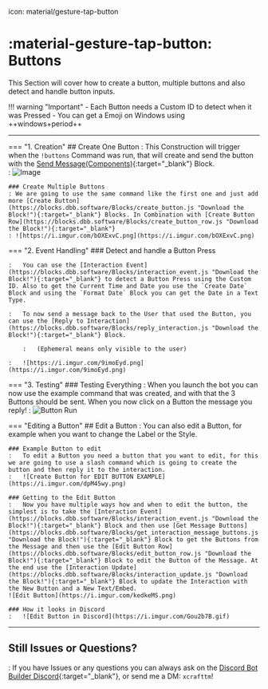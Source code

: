 icon: material/gesture-tap-button

# :material-gesture-tap-button: Buttons
This Section will cover how to create a button, multiple buttons and also detect and handle button inputs.

!!! warning "Important"
    - Each Button needs a Custom ID to detect when it was Pressed
    - You can get a Emoji on Windows using ++windows+period++

---

=== "1. Creation"
    ## Create One Button
    : This Construction will trigger when the `!buttons` Command was run, that will create and send the button with the [Send Message(Components)](https://blocks.dbb.software/Blocks/send_message_component.js "Download the Block!"){:target="_blank"} Block.  
    : ![Image](https://i.imgur.com/9cTHNB8.png)

    ### Create Multiple Buttons
    : We are going to use the same command like the first one and just add more [Create Button](https://blocks.dbb.software/Blocks/create_button.js "Download the Block!"){:target="_blank"} Blocks. In Combination with [Create Button Row](https://blocks.dbb.software/Blocks/create_button_row.js "Download the Block!"){:target="_blank"}  
    : ![https://i.imgur.com/bOXExvC.png](https://i.imgur.com/bOXExvC.png)

=== "2. Event Handling"
    ### Detect and handle a Button Press

    :   You can use the [Interaction Event](https://blocks.dbb.software/Blocks/interaction_event.js "Download the Block!"){:target="_blank"} to detect a Button Press using the Custom ID. Also to get the Current Time and Date you use the `Create Date` Block and using the `Format Date` Block you can get the Date in a Text Type.
    
    :   To now send a message back to the User that used the Button, you can use the [Reply to Interaction](https://blocks.dbb.software/Blocks/reply_interaction.js "Download the Block!"){:target="_blank"} Block.  

        :   (Ephemeral means only visible to the user)

    :   ![https://i.imgur.com/9imoEyd.png](https://i.imgur.com/9imoEyd.png)  

=== "3. Testing"
    ### Testing Everything
    :   When you launch the bot you can now use the example command that was created, and with that the 3 Buttons should be sent. When you now click on a Button the message you reply!
    :   ![Button Run](https://i.imgur.com/23RP7D9.png)


=== "Editing a Button"
    ## Edit a Button
    :   You can also edit a Button, for example when you want to change the Label or the Style.

    ### Example Button to edit
    :   To edit a Button you need a button that you want to edit, for this we are going to use a slash command which is going to create the button and then reply it to the interaction.
    :   ![Create Button for EDIT BUTTON EXAMPLE](https://i.imgur.com/dpM45wy.png)

    ### Getting to the Edit Button
    :   Now you have multiple ways how and when to edit the button, the simplest is to take the [Interaction Event](https://blocks.dbb.software/Blocks/interaction_event.js "Download the Block!"){:target="_blank"} Block and then use [Get Message Buttons](https://blocks.dbb.software/Blocks/get_interaction_message_buttons.js "Download the Block!"){:target="_blank"} Block to get the Buttons from the Message and then use the [Edit Button Row](https://blocks.dbb.software/Blocks/edit_button_row.js "Download the Block!"){:target="_blank"} Block to edit the Button of the Message. At the end use the [Interaction Update](https://blocks.dbb.software/Blocks/interaction_update.js "Download the Block!"){:target="_blank"} Block to update the Interaction with the New Button and a New Text/Embed.
    ![Edit Button](https://i.imgur.com/kedkeMS.png)

    ### How it looks in Discord
    :   ![Edit Button in Discord](https://i.imgur.com/Gou2b7B.gif)

---

## Still Issues or Questions?
:   If you have Issues or any questions you can always ask on the [Discord Bot Builder Discord](https://discord.gg/PAzxTDw){:target="_blank"}, or send me a DM: `xcrafttm`!